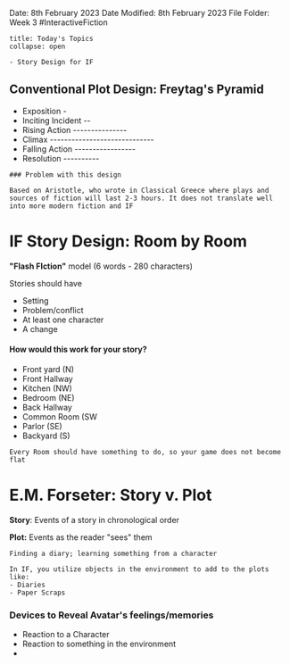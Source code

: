 Date: 8th February 2023
Date Modified: 8th February 2023
File Folder: Week 3
#InteractiveFiction 

```ad-abstract
title: Today's Topics
collapse: open

- Story Design for IF

```

## Conventional Plot Design: Freytag's Pyramid

- Exposition -
- Inciting Incident --
- Rising Action ---------------
- Climax -----------------------------
- Falling Action -----------------
- Resolution ----------

```ad-warning
### Problem with this design

Based on Aristotle, who wrote in Classical Greece where plays and sources of fiction will last 2-3 hours. It does not translate well into more modern fiction and IF
```

# IF Story Design: Room by Room

**"Flash FIction"** model (6 words - 280 characters)

Stories should have
- Setting
- Problem/conflict
- At least one character
- A change

#### How would this work for your story?

- Front yard (N)
- Front Hallway
- Kitchen (NW)
- Bedroom (NE)
- Back Hallway
- Common Room (SW
- Parlor (SE)
- Backyard (S)

```ad-note
Every Room should have something to do, so your game does not become flat
```


# E.M. Forseter: Story v. Plot

**Story**: Events of a story in chronological order

**Plot:** Events as the reader "sees" them

```ad-example
Finding a diary; learning something from a character
```

```ad-important
In IF, you utilize objects in the environment to add to the plots like:
- Diaries
- Paper Scraps
```

### Devices to Reveal Avatar's feelings/memories

- Reaction to a Character
- Reaction to something in the environment
- 